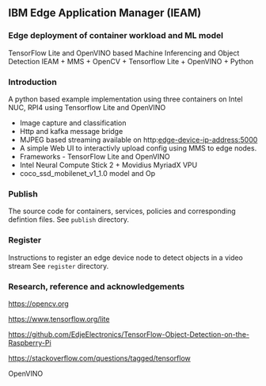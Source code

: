 ## IBM Edge Application Manager (IEAM)
### Edge deployment of container workload and ML model

TensorFlow Lite and OpenVINO based Machine Inferencing and Object Detection IEAM + MMS + OpenCV + Tensorflow Lite + OpenVINO + Python 

### Introduction

A python based example implementation using three containers on Intel NUC, RPI4 using Tensorflow Lite and OpenVINO

- Image capture and classification
- Http and kafka message bridge
- MJPEG based streaming available on http:<edge-device-ip-address:5000> 
- A simple  Web UI to interactivly upload config using MMS to edge nodes.
- Frameworks - TensorFlow Lite and OpenVINO
- Intel Neural Compute Stick 2 + Movidius MyriadX VPU
- coco_ssd_mobilenet_v1_1.0 model and Op

### Publish
The source code for containers, services, policies and corresponding defintion files.
See `publish` directory.

### Register
Instructions to register an edge device node to detect objects in a video stream
See `register` directory.

### Research, reference and acknowledgements

  https://opencv.org
  
  https://www.tensorflow.org/lite
  
  https://github.com/EdjeElectronics/TensorFlow-Object-Detection-on-the-Raspberry-Pi
  
  https://stackoverflow.com/questions/tagged/tensorflow
  
  OpenVINO
    
    

    
